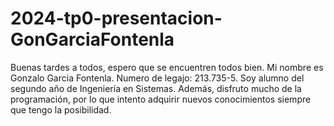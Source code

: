 # 2024-tp0-presentacion-GonGarciaFontenla
Buenas tardes a todos, espero que se encuentren todos bien.
Mi nombre es Gonzalo Garcia Fontenla. 
Numero de legajo: 213.735-5.
Soy alumno del segundo año de Ingeniería en Sistemas. Además, disfruto mucho de la programación, por lo que intento adquirir nuevos conocimientos siempre que tengo la posibilidad.
